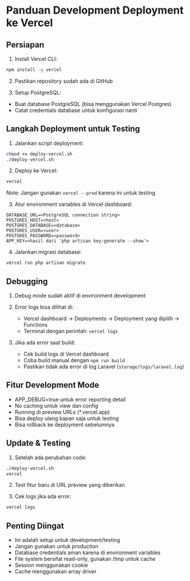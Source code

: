 # Panduan Development Deployment ke Vercel

## Persiapan

1. Install Vercel CLI:
```bash
npm install -g vercel
```

2. Pastikan repository sudah ada di GitHub

3. Setup PostgreSQL:
- Buat database PostgreSQL (bisa menggunakan Vercel Postgres)
- Catat credentials database untuk konfigurasi nanti

## Langkah Deployment untuk Testing

1. Jalankan script deployment:
```bash
chmod +x deploy-vercel.sh
./deploy-vercel.sh
```

2. Deploy ke Vercel:
```bash
vercel
```
Note: Jangan gunakan `vercel --prod` karena ini untuk testing

3. Atur environment variables di Vercel dashboard:
```
DATABASE_URL=<PostgreSQL connection string>
POSTGRES_HOST=<host>
POSTGRES_DATABASE=<database>
POSTGRES_USER=<user>
POSTGRES_PASSWORD=<password>
APP_KEY=<hasil dari 'php artisan key:generate --show'>
```

4. Jalankan migrasi database:
```bash
vercel run php artisan migrate
```

## Debugging

1. Debug mode sudah aktif di environment development
2. Error logs bisa dilihat di:
   - Vercel dashboard -> Deployments -> Deployment yang dipilih -> Functions
   - Terminal dengan perintah: `vercel logs`

3. Jika ada error saat build:
   - Cek build logs di Vercel dashboard
   - Coba build manual dengan `npm run build`
   - Pastikan tidak ada error di log Laravel (`storage/logs/laravel.log`)

## Fitur Development Mode

- APP_DEBUG=true untuk error reporting detail
- No caching untuk view dan config
- Running di preview URLs (*.vercel.app)
- Bisa deploy ulang kapan saja untuk testing
- Bisa rollback ke deployment sebelumnya

## Update & Testing

1. Setelah ada perubahan code:
```bash
./deploy-vercel.sh
vercel
```

2. Test fitur baru di URL preview yang diberikan

3. Cek logs jika ada error:
```bash
vercel logs
```

## Penting Diingat

- Ini adalah setup untuk development/testing
- Jangan gunakan untuk production
- Database credentials aman karena di environment variables
- File system bersifat read-only, gunakan /tmp untuk cache
- Session menggunakan cookie
- Cache menggunakan array driver

